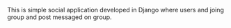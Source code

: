 This is simple social application developed in Django where users and joing group and post messaged on group.
